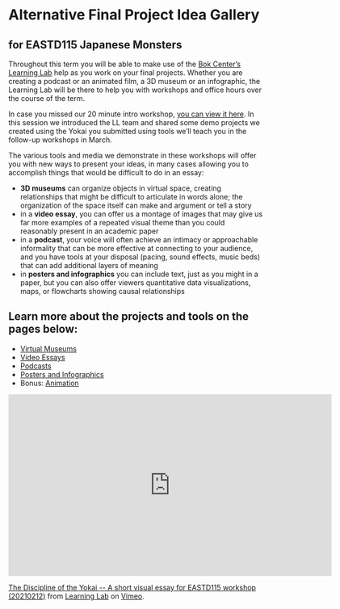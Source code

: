 # Alternative Final Project Idea Gallery
## for EASTD115 Japanese Monsters

Throughout this term you will be able to make use of the [Bok Center’s Learning Lab](https://bokcenter.harvard.edu/learning-lab) help as you work on your final projects. Whether you are creating a podcast or an animated film, a 3D museum or an infographic, the Learning Lab will be there to help you with workshops and office hours over the course of the term.

In case you missed our 20 minute intro workshop, [you can view it here](https://harvard.zoom.us/rec/play/zESeMP7Ylj8Ce5Qxc5gxKVqh5-4p4hpLdRG2fwUNNNEptT_BpKFVCuVNhTvVYaL1l7glDlL4pTSLkg16.Lx-W-FKLySgKhvLo). In this session we introduced the LL team and shared some demo projects we created using the Yokai you submitted using tools we’ll teach you in the follow-up workshops in March.

The various tools and media we demonstrate in these workshops will offer you with new ways to present your ideas, in many cases allowing you to accomplish things that would be difficult to do in an essay:

* **3D museums** can organize objects in virtual space, creating relationships that might be difficult to articulate in words alone; the organization of the space itself can make and argument or tell a story
* in a **video essay**, you can offer us a montage of images that may give us far more examples of a repeated visual theme than you could reasonably present in an academic paper
* in a **podcast**, your voice will often achieve an intimacy or approachable informality that can be more effective at connecting to your audience, and you have tools at your disposal (pacing, sound effects, music beds) that can add additional layers of meaning
* in **posters and infographics** you can include text, just as you might in a paper, but you can also offer viewers quantitative data visualizations, maps, or flowcharts showing causal relationships

## Learn more about the projects and tools on the pages below:
* [Virtual Museums](http://resources.learninglab.xyz/simple/projects/eastd115/virtual-museums)
* [Video Essays](http://resources.learninglab.xyz/simple/projects/eastd115/video-essays)
* [Podcasts](http://resources.learninglab.xyz/simple/projects/eastd115/podcasts)
* [Posters and Infographics](http://resources.learninglab.xyz/simple/projects/eastd115/posters-infographics)
* Bonus: [Animation](http://resources.learninglab.xyz/simple/projects/eastd115/animations)



<iframe src="https://player.vimeo.com/video/511751894?title=0&byline=0&portrait=0" width="640" height="360" frameborder="0" allow="autoplay; fullscreen; picture-in-picture" allowfullscreen></iframe>
<p><a href="https://vimeo.com/511751894">The Discipline of the Yokai -- A short visual essay for EASTD115 workshop (20210212)</a> from <a href="https://vimeo.com/derekbokcenter">Learning Lab</a> on <a href="https://vimeo.com">Vimeo</a>.</p>
